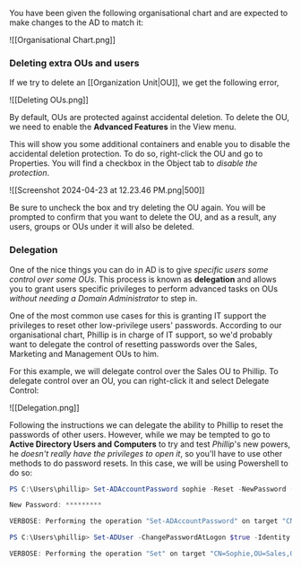 
You have been given the following organisational chart and are expected to make changes to the AD to match it:

![[Organisational Chart.png]]

### Deleting extra OUs and users

If we try to delete an [[Organization Unit|OU]], we get the following error, 

![[Deleting OUs.png]]

By default, OUs are protected against accidental deletion. To delete the OU, we need to enable the **Advanced Features** in the View menu. 

This will show you some additional containers and enable you to disable the accidental deletion protection. To do so, right-click the OU and go to Properties. You will find a checkbox in the Object tab to *disable the protection*.

![[Screenshot 2024-04-23 at 12.23.46 PM.png|500]]


Be sure to uncheck the box and try deleting the OU again. You will be prompted to confirm that you want to delete the OU, and as a result, any users, groups or OUs under it will also be deleted.

### Delegation

One of the nice things you can do in AD is to give *specific users some control over some OUs*. This process is known as **delegation** and allows you to grant users specific privileges to perform advanced tasks on OUs *without needing a Domain Administrator* to step in.

One of the most common use cases for this is granting IT support the privileges to reset other low-privilege users' passwords. According to our organisational chart, Phillip is in charge of IT support, so we'd probably want to delegate the control of resetting passwords over the Sales, Marketing and Management OUs to him.

For this example, we will delegate control over the Sales OU to Phillip. To delegate control over an OU, you can right-click it and select Delegate Control:

![[Delegation.png]]

Following the instructions we can delegate the ability to Phillip to reset the passwords of other users. However, while we may be tempted to go to **Active Directory Users and Computers** to try and test *Phillip*'s new powers, he *doesn't really have the privileges to open it*, so you'll have to use other methods to do password resets. In this case, we will be using Powershell to do so:

```PowerShell
PS C:\Users\phillip> Set-ADAccountPassword sophie -Reset -NewPassword (Read-Host -AsSecureString -Prompt 'New Password') -Verbose

New Password: *********

VERBOSE: Performing the operation "Set-ADAccountPassword" on target "CN=Sophie,OU=Sales,OU=THM,DC=thm,DC=local".
```

```PowerShell
PS C:\Users\phillip> Set-ADUser -ChangePasswordAtLogon $true -Identity sophie -Verbose

VERBOSE: Performing the operation "Set" on target "CN=Sophie,OU=Sales,OU=THM,DC=thm,DC=local".
```

